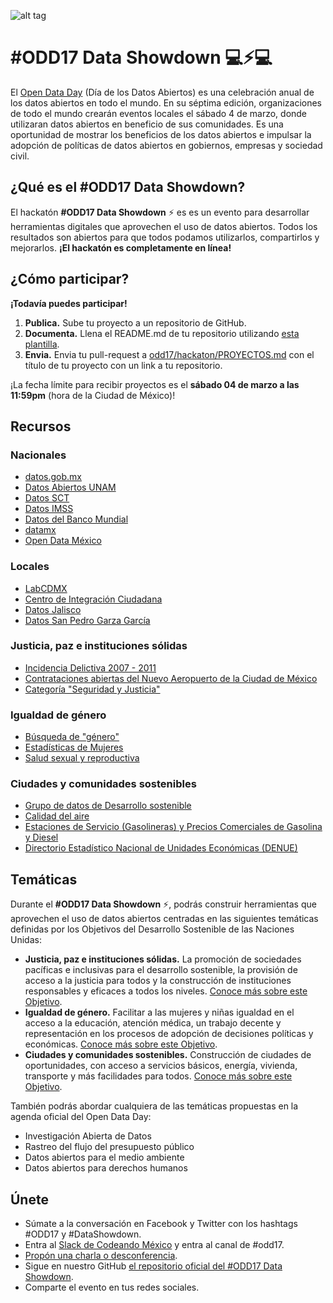 ![alt tag](https://raw.githubusercontent.com/CodeandoMexico/odd17/gh-pages/img/showdown-banner.png)

# \#ODD17 Data Showdown 💻⚡️💻
El [Open Data Day](http://www.opendataday.org) (Día de los Datos Abiertos) es una celebración anual de los datos abiertos en todo el mundo. En su séptima edición, organizaciones de todo el mundo crearán eventos locales el sábado 4 de marzo, donde utilizaran datos abiertos en beneficio de sus comunidades.  Es una oportunidad de mostrar los beneficios de los datos abiertos e impulsar la adopción de políticas de datos abiertos en gobiernos, empresas y sociedad civil. 

## ¿Qué es el \#ODD17 Data Showdown?

El hackatón **#ODD17 Data Showdown** ⚡️ es es un evento para desarrollar herramientas digitales que aprovechen el uso de datos abiertos. Todos los resultados son abiertos para que todos podamos utilizarlos, compartirlos y mejorarlos. **¡El hackatón es completamente en línea!**

## ¿Cómo participar?

**¡Todavía puedes participar!**

1. **Publica.** Sube tu proyecto a un repositorio de GitHub.
2. **Documenta.** Llena el README.md de tu repositorio utilizando [esta plantilla](https://github.com/CodeandoMexico/odd17/blob/gh-pages/README-TEMPLATE.md).
3. **Envia.** Envia tu pull-request a [odd17/hackaton/PROYECTOS.md](https://github.com/CodeandoMexico/odd17/blob/gh-pages/hackaton/PROYECTOS.md) con el título de tu proyecto con un link a tu repositorio.

¡La fecha límite para recibir proyectos es el **sábado 04 de marzo a las 11:59pm** (hora de la Ciudad de México)!

## Recursos

### Nacionales
* [datos.gob.mx](https://datos.gob.mx/)
* [Datos Abiertos UNAM](https://datosabiertos.unam.mx/)
* [Datos SCT](https://www.datossct.gob.mx/)
* [Datos IMSS](http://datos.imss.gob.mx/)
* [Datos del Banco Mundial](http://datos.bancomundial.org/)
* [datamx](http://datamx.io)
* [Open Data México](https://github.com/edublancas/open-data-mexico)

### Locales
* [LabCDMX](http://datos.labcd.mx/)
* [Centro de Integración Ciudadana](https://data.cic.mx/)
* [Datos Jalisco](https://datos.jalisco.gob.mx/)
* [Datos San Pedro Garza García](http://datosabiertos.sanpedro.gob.mx/)


### Justicia, paz e instituciones sólidas

* [Incidencia Delictiva 2007 - 2011](https://datos.gob.mx/busca/dataset/incidencia-delictiva-2007-2011 )
* [Contrataciones abiertas del Nuevo Aeropuerto de la Ciudad de México](https://datos.gob.mx/busca/organization/gacm )
* [Categoría "Seguridad y Justicia"](https://datos.gob.mx/busca/dataset?theme=Seguridad+y+Justicia)


### Igualdad de género

* [Búsqueda de "género"](https://datos.gob.mx/busca/dataset?q=genero&sort=score+desc%2C+metadata_modified+desc) 
* [Estadísticas de Mujeres](https://datos.gob.mx/busca/dataset/estadisticas-de-mujeres)
* [Salud sexual y reproductiva](https://datos.gob.mx/busca/dataset/salud-sexual-y-reproductiva)


### Ciudades y comunidades sostenibles

* [Grupo de datos de Desarrollo sostenible](https://datos.gob.mx/busca/dataset?theme=Desarrollo+Sostenible)
* [Calidad del aire](https://datos.gob.mx/busca/dataset/calidad-del-aire)
* [Estaciones de Servicio (Gasolineras) y Precios Comerciales de Gasolina y Diesel](https://datos.gob.mx/busca/dataset/estaciones-de-servicio-gasolineras-y-precios-comerciales-de-gasolia-y-diesel)
* [Directorio Estadístico Nacional de Unidades Económicas (DENUE)](https://datos.gob.mx/busca/dataset/directorio-estadistico-nacional-de-unidades-economicas-denue-por-entidad-federativa)


## Temáticas

Durante el **#ODD17 Data Showdown** ⚡️, podrás construir herramientas que aprovechen el uso de datos abiertos centradas en las siguientes temáticas definidas por los Objetivos del Desarrollo Sostenible de las Naciones Unidas:

* **Justicia, paz e instituciones sólidas.** La promoción de sociedades pacíficas e inclusivas para el desarrollo sostenible, la provisión de acceso a la justicia para todos y la construcción de instituciones responsables y eficaces a todos los niveles. 
[Conoce más sobre este Objetivo](http://www.un.org/sustainabledevelopment/es/peace-justice/).
* **Igualdad de género.** Facilitar a las mujeres y niñas igualdad en el acceso a la educación, atención médica, un trabajo decente y representación en los procesos de adopción de decisiones políticas y económicas. 
[Conoce más sobre este Objetivo](http://www.un.org/sustainabledevelopment/es/gender-equality/).
* **Ciudades y comunidades sostenibles.** Construcción de ciudades de oportunidades, con acceso a servicios básicos, energía, vivienda, transporte y más facilidades para todos. 
[Conoce más sobre este Objetivo](http://www.un.org/sustainabledevelopment/es/cities/).

También podrás abordar cualquiera de las temáticas propuestas en la agenda oficial del Open Data Day:
* Investigación Abierta de Datos
* Rastreo del flujo del presupuesto público
* Datos abiertos para el medio ambiente
* Datos abiertos para derechos humanos

## Únete

* Súmate a la conversación en Facebook y Twitter con los hashtags #ODD17 y #DataShowdown.
* Entra al [Slack de Codeando México](http://slack.codeandomexico.org) y entra al canal de #odd17.
* [Propón una charla o desconferencia](https://docs.google.com/a/codeandomexico.org/forms/d/e/1FAIpQLSe16EY1G9KHQlplxcg5Njl17lWuf0Tqeq4DeZASgGInXA0l9g/viewform).
* Sigue en nuestro GitHub [el repositorio oficial del #ODD17 Data Showdown](http://github.com/CodeandoMexico/odd17).
* Comparte el evento en tus redes sociales.
